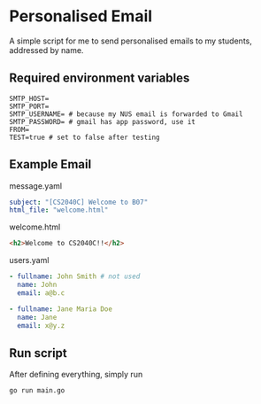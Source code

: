 # Personalised Email
A simple script for me to send personalised emails to my students, addressed by name.

## Required environment variables
```dotenv
SMTP_HOST=
SMTP_PORT=
SMTP_USERNAME= # because my NUS email is forwarded to Gmail
SMTP_PASSWORD= # gmail has app password, use it
FROM=
TEST=true # set to false after testing
```

## Example Email
message.yaml
```yaml
subject: "[CS2040C] Welcome to B07"
html_file: "welcome.html"
```
welcome.html
```html
<h2>Welcome to CS2040C!!</h2>
```
users.yaml
```yaml
- fullname: John Smith # not used
  name: John
  email: a@b.c

- fullname: Jane Maria Doe
  name: Jane
  email: x@y.z
```

## Run script
After defining everything, simply run
```sh
go run main.go
```

